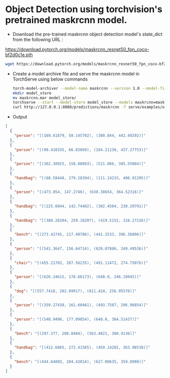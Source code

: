 # Object Detection using torchvision's pretrained maskrcnn model.

* Download the pre-trained maskrcnn object detection model's state_dict from the following URL :

https://download.pytorch.org/models/maskrcnn_resnet50_fpn_coco-bf2d0c1e.pth

```bash
wget https://download.pytorch.org/models/maskrcnn_resnet50_fpn_coco-bf2d0c1e.pth
```

* Create a model archive file and serve the maskrcnn model in TorchServe using below commands

    ```bash
    torch-model-archiver --model-name maskrcnn --version 1.0 --model-file serve/examples/object_detector/maskrcnn/model.py --serialized-file maskrcnn_resnet50_fpn_coco-bf2d0c1e.pth --handler object_detector --extra-files serve/examples/object_detector/index_to_name.json
    mkdir model_store
    mv maskrcnn.mar model_store/
    torchserve --start --model-store model_store --models maskrcnn=maskrcnn.mar
    curl http://127.0.0.1:8080/predictions/maskrcnn -T serve/examples/object_detector/persons.jpg
    ```
* Output

```json
[
  {
    "person": "[(169.61879, 50.145702), (300.844, 442.49292)]"
  },
  {
    "person": "[(90.418335, 66.83669), (194.21136, 437.27753)]"
  },
  {
    "person": "[(362.38925, 158.00893), (521.066, 385.55084)]"
  },
  {
    "handbag": "[(68.58448, 279.28394), (111.14233, 400.91205)]"
  },
  {
    "person": "[(473.854, 147.2746), (638.38654, 364.52316)]"
  },
  {
    "handbag": "[(225.6044, 142.74402), (302.4504, 230.29791)]"
  },
  {
    "handbag": "[(380.28204, 259.18207), (419.5152, 318.27216)]"
  },
  {
    "bench": "[(273.41745, 217.40706), (441.2533, 396.36096)]"
  },
  {
    "person": "[(541.3647, 156.64714), (620.07886, 249.49536)]"
  },
  {
    "chair": "[(455.21783, 207.56235), (491.11472, 274.75076)]"
  },
  {
    "person": "[(626.24615, 178.66173), (640.0, 246.10945)]"
  },
  {
    "dog": "[(557.7418, 202.89917), (611.424, 256.95578)]"
  },
  {
    "person": "[(359.27438, 161.60461), (493.7587, 296.96854)]"
  },
  {
    "person": "[(548.9496, 177.09854), (640.0, 364.51437)]"
  },
  {
    "bench": "[(297.377, 208.0484), (563.4821, 380.4136)]"
  },
  {
    "handbag": "[(412.6865, 272.41565), (459.14282, 363.98538)]"
  },
  {
    "bench": "[(444.64893, 204.42014), (627.00635, 359.8998)]"
  }
]
```

